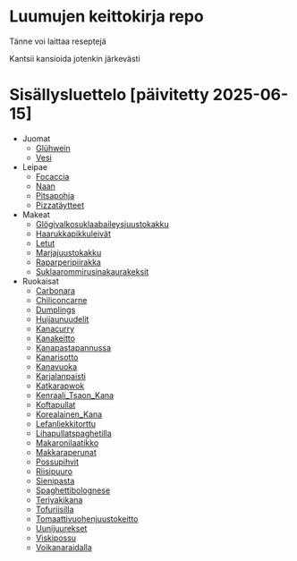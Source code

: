 # Luumujen keittokirja repo

Tänne voi laittaa reseptejä

Kantsii kansioida jotenkin järkevästi


# Sisällysluettelo [päivitetty 2025-06-15]
- Juomat
    - [Glühwein](https://github.com/luumut/luumucookbook/blob/master/juomat/glühwein.md)
    - [Vesi](https://github.com/luumut/luumucookbook/blob/master/juomat/vesi.md)
- Leipae
    - [Focaccia](https://github.com/luumut/luumucookbook/blob/master/leipae/focaccia.md)
    - [Naan](https://github.com/luumut/luumucookbook/blob/master/leipae/naan.md)
    - [Pitsapohja](https://github.com/luumut/luumucookbook/blob/master/leipae/pitsapohja.txt)
    - [Pizzatäytteet](https://github.com/luumut/luumucookbook/blob/master/leipae/pizzatäytteet.txt)
- Makeat
    - [Glögivalkosuklaabaileysjuustokakku](https://github.com/luumut/luumucookbook/blob/master/makeat/glögivalkosuklaabaileysjuustokakku.md)
    - [Haarukkapikkuleivät](https://github.com/luumut/luumucookbook/blob/master/makeat/haarukkapikkuleivät.md)
    - [Letut](https://github.com/luumut/luumucookbook/blob/master/makeat/letut.md)
    - [Marjajuustokakku](https://github.com/luumut/luumucookbook/blob/master/makeat/marjajuustokakku.md)
    - [Raparperipiirakka](https://github.com/luumut/luumucookbook/blob/master/makeat/raparperipiirakka.md)
    - [Suklaarommirusinakaurakeksit](https://github.com/luumut/luumucookbook/blob/master/makeat/suklaarommirusinakaurakeksit.md)
- Ruokaisat
    - [Carbonara](https://github.com/luumut/luumucookbook/blob/master/ruokaisat/carbonara.md)
    - [Chiliconcarne](https://github.com/luumut/luumucookbook/blob/master/ruokaisat/chiliconcarne.md)
    - [Dumplings](https://github.com/luumut/luumucookbook/blob/master/ruokaisat/dumplings.md)
    - [Huijaunuudelit](https://github.com/luumut/luumucookbook/blob/master/ruokaisat/huijaunuudelit.md)
    - [Kanacurry](https://github.com/luumut/luumucookbook/blob/master/ruokaisat/kanacurry.md)
    - [Kanakeitto](https://github.com/luumut/luumucookbook/blob/master/ruokaisat/kanakeitto.md)
    - [Kanapastapannussa](https://github.com/luumut/luumucookbook/blob/master/ruokaisat/kanapastapannussa.md)
    - [Kanarisotto](https://github.com/luumut/luumucookbook/blob/master/ruokaisat/kanarisotto.md)
    - [Kanavuoka](https://github.com/luumut/luumucookbook/blob/master/ruokaisat/kanavuoka.md)
    - [Karjalanpaisti](https://github.com/luumut/luumucookbook/blob/master/ruokaisat/karjalanpaisti.md)
    - [Katkarapwok](https://github.com/luumut/luumucookbook/blob/master/ruokaisat/katkarapWok.md)
    - [Kenraali_Tsaon_Kana](https://github.com/luumut/luumucookbook/blob/master/ruokaisat/kenraali_tsaon_kana.md)
    - [Koftapullat](https://github.com/luumut/luumucookbook/blob/master/ruokaisat/koftapullat.md)
    - [Korealainen_Kana](https://github.com/luumut/luumucookbook/blob/master/ruokaisat/korealainen_kana.md)
    - [Lefanliekkitorttu](https://github.com/luumut/luumucookbook/blob/master/ruokaisat/lefanliekkitorttu.md)
    - [Lihapullatspaghetilla](https://github.com/luumut/luumucookbook/blob/master/ruokaisat/lihapullatspaghetilla.md)
    - [Makaronilaatikko](https://github.com/luumut/luumucookbook/blob/master/ruokaisat/makaronilaatikko.md)
    - [Makkaraperunat](https://github.com/luumut/luumucookbook/blob/master/ruokaisat/makkaraperunat.md)
    - [Possupihvit](https://github.com/luumut/luumucookbook/blob/master/ruokaisat/possupihvit.md)
    - [Riisipuuro](https://github.com/luumut/luumucookbook/blob/master/ruokaisat/riisipuuro.md)
    - [Sienipasta](https://github.com/luumut/luumucookbook/blob/master/ruokaisat/sienipasta.md)
    - [Spaghettibolognese](https://github.com/luumut/luumucookbook/blob/master/ruokaisat/spaghettibolognese.md)
    - [Teriyakikana](https://github.com/luumut/luumucookbook/blob/master/ruokaisat/teriyakikana.md)
    - [Tofuriisilla](https://github.com/luumut/luumucookbook/blob/master/ruokaisat/tofuriisilla.md)
    - [Tomaattivuohenjuustokeitto](https://github.com/luumut/luumucookbook/blob/master/ruokaisat/tomaattivuohenjuustokeitto.md)
    - [Uunijuurekset](https://github.com/luumut/luumucookbook/blob/master/ruokaisat/uunijuurekset.md)
    - [Viskipossu](https://github.com/luumut/luumucookbook/blob/master/ruokaisat/viskipossu.md)
    - [Voikanaraidalla](https://github.com/luumut/luumucookbook/blob/master/ruokaisat/voikanaraidalla.md)
